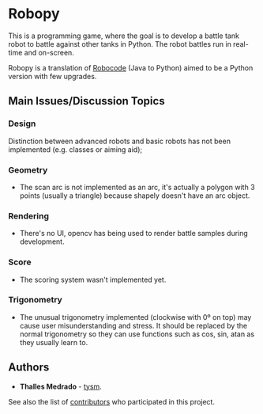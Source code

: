 # Robopy

This is a programming game, where the goal is to develop a battle tank robot to battle against other tanks in Python. The robot battles run in real-time and on-screen.

Robopy is a translation of [Robocode](https://robocode.sourceforge.io) (Java to Python) aimed to be a Python version with few upgrades.

## Main Issues/Discussion Topics

### Design

Distinction between advanced robots and basic robots has not been implemented (e.g. classes or aiming aid);

### Geometry

- The scan arc is not implemented as an arc, it's actually a polygon with 3 points (usually a triangle) because shapely doesn't have an arc object.

### Rendering

- There's no UI, opencv has being used to render battle samples during development.

### Score

- The scoring system wasn't implemented yet.

### Trigonometry

- The unusual trigonometry implemented (clockwise with 0º on top) may cause user misunderstanding and stress. It should be replaced by the normal trigonometry so they can use functions such as cos, sin, atan as they usually learn to.

## Authors

- **Thalles Medrado** - [tysm](https://github.com/tysm).

See also the list of [contributors](https://github.com/tysm/robopy/graphs/contributors) who participated in this project.
